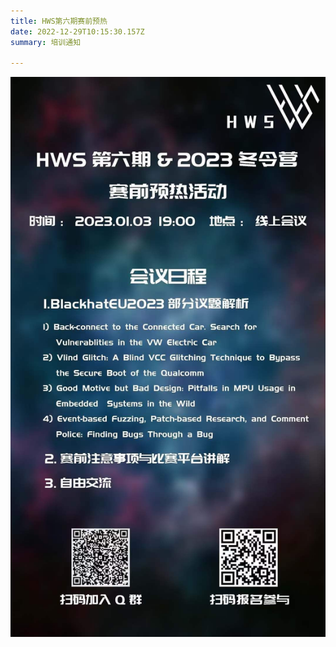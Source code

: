 ```yaml
---
title: HWS第六期赛前预热
date: 2022-12-29T10:15:30.157Z
summary: 培训通知

---
```

![](微信图片_20221229235957.jpg)

